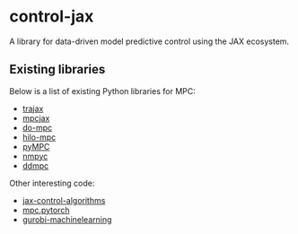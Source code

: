 # control-jax

A library for data-driven model predictive control using the JAX ecosystem.

## Existing libraries

Below is a list of existing Python libraries for MPC:

- [trajax](https://github.com/google/trajax)
- [mpcjax](https://github.com/rdyro/mpcjax)
- [do-mpc](https://github.com/do-mpc/do-mpc)
- [hilo-mpc](https://github.com/hilo-mpc/hilo-mpc)
- [pyMPC](https://github.com/forgi86/pyMPC)
- [nmpyc](https://github.com/nMPyC/nmpyc)
- [ddmpc](https://github.com/RWTH-EBC/DDMPC)

Other interesting code:

- [jax-control-algorithms](https://github.com/christianausb/controlAlgorithms/tree/main/jax_control_algorithms/trajectory_optim)
- [mpc.pytorch](https://github.com/locuslab/mpc.pytorch)
- [gurobi-machinelearning](https://github.com/Gurobi/gurobi-machinelearning)
